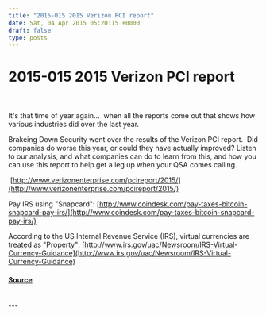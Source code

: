 ```yaml
---
title: "2015-015 2015 Verizon PCI report"
date: Sat, 04 Apr 2015 05:20:15 +0000
draft: false
type: posts
---
```

# 2015-015 2015 Verizon PCI report

<br/>

<br/>
It's that time of year again...  when all the reports come out that shows how various industries did over the last year.

Brakeing Down Security went over the results of the Verizon PCI report.  Did companies do worse this year, or could they have actually improved? Listen to our analysis, and what companies can do to learn from this, and how you can use this report to help get a leg up when your QSA comes calling.

 [http://www.verizonenterprise.com/pcireport/2015/](http://www.verizonenterprise.com/pcireport/2015/)

Pay IRS using "Snapcard": [http://www.coindesk.com/pay-taxes-bitcoin-snapcard-pay-irs/](http://www.coindesk.com/pay-taxes-bitcoin-snapcard-pay-irs/)

According to the US Internal Revenue Service (IRS), virtual currencies are treated as "Property": [http://www.irs.gov/uac/Newsroom/IRS-Virtual-Currency-Guidance](http://www.irs.gov/uac/Newsroom/IRS-Virtual-Currency-Guidance)

#### [Source](https://traffic.libsyn.com/secure/brakeingsecurity/2015-015-VZ_PCI_Report.mp3)

<br/>
---
